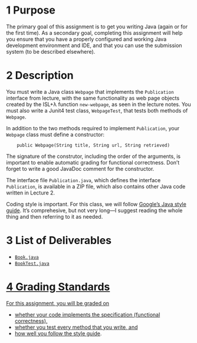 <main>
<h1 id="purpose"><span class="header-section-number">1</span> Purpose</h1>
<p>The primary goal of this assignment is to get you writing Java (again or for the first time). As a secondary goal, completing this assignment will help you ensure that you have a properly configured and working Java development environment and IDE, and that you can use the submission system (to be described elsewhere).</p>
<h1 id="description"><span class="header-section-number">2</span> Description</h1>
<p>You must write a Java class <code class="sourceCode java">Webpage</code> that implements the <code class="sourceCode java">Publication</code> interface from lecture, with the same functionality as web page objects created by the ISL+λ function <code class="sourceCode scheme">new-webpage</code>, as seen in the lecture notes. You must also write a Junit4 test class, <code class="sourceCode java">WebpageTest</code>, that tests both methods of <code class="sourceCode java">Webpage</code>.</p>
<p>In addition to the two methods required to implement <code class="sourceCode java">Publication</code>, your <code class="sourceCode java">Webpage</code> class must define a constructor:</p>
<pre class="sourceCode java"><code class="sourceCode java">    <span class="kw">public</span> <span class="fu">Webpage</span>(String title, String url, String retrieved)</code></pre>
<p>The signature of the construtor, including the order of the arguments, is important to enable automatic grading for functional correctness. Don’t forget to write a good JavaDoc comment for the constructor.</p>
<p>The interface file <code>Publication.java</code>, which defines the interface <code class="sourceCode java">Publication</code>, is available in a ZIP file, which also contains other Java code written in Lecture 2.</p>
<p>Coding style is important. For this class, we will follow <a href="https://google-styleguide.googlecode.com/svn/trunk/javaguide.html">Google’s Java style guide</a>. It’s comprehesive, but not very long—I suggest reading the whole thing and then referring to it as needed.</p>
<h1 id="list-of-deliverables"><span class="header-section-number">3</span> List of Deliverables</h1>
<ul>
<li><a href="HW%201%20Book:Publication/src/Book.java"><code>Book.java</code></li>
<li><a href="HW%201%20Book:Publication/src/Book.java"><code>BookTest.java</code></li>
</ul>
<h1 id="grading-standards"><span class="header-section-number">4</span> Grading Standards</h1>
<p>For this assignment, you will be graded on</p>
<ul>
<li>whether your code implements the specification (functional correctness),</li>
<li>whether you test every method that you write, and</li>
<li>how well you follow the <a href="https://google-styleguide.googlecode.com/svn/trunk/javaguide.html">style guide</a>.</li>
</ul>
